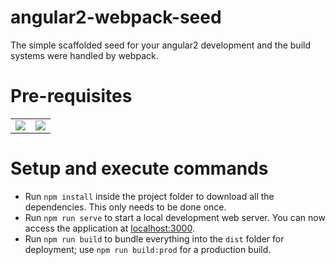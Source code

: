 # angular2-webpack-seed
The simple scaffolded seed for your angular2 development and the build systems were handled by webpack.

# Pre-requisites

<table>
  <tr>
    <td><img src='https://upload.wikimedia.org/wikipedia/commons/d/d9/Node.js_logo.svg'/></td>
    <td><img src='https://github.com/npm/logos/raw/master/%22npm%22%20lockup/npm.png'/></td>
  </tr>
</table>

# Setup and execute commands

* Run `npm install` inside the project folder to download all the dependencies. This only needs to be done once.
* Run `npm run serve` to start a local development web server. You can now access the application at [localhost:3000](http://localhost:3000/).
* Run `npm run build` to bundle everything into the `dist` folder for deployment; use `npm run build:prod` for a production build.
